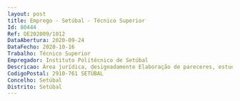 ```yaml
--- 
layout: post
title: Emprego - Setúbal - Técnico Superior
Id: 80444
Ref: OE202009/1012
DataAbertura: 2020-09-24
DataFecho: 2020-10-16
Trabalho: Técnico Superior
Empregador: Instituto Politécnico de Setúbal
Descricao: Área jurídica, designadamente Elaboração de pareceres, estudos e informações de natureza jurídica Colaboração na elaboração de contratos, protocolos e outros documentos de natureza contratual Colaboração na preparação de regulamentos ou outros normativos Apoio jurídico em processos disciplinares Apoio jurídico em diversas áreas de atuação do IPS Assegura a recolha, tratamento e difusão de legislação relevante para o IPS.
CodigoPostal: 2910-761 SETÚBAL
Concelho: Setúbal
Distrito: Setúbal
--- 
```

